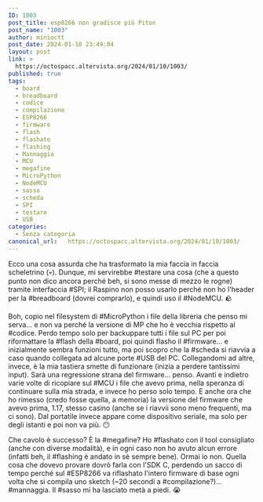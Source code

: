 ```yaml
---
ID: 1003
post_title: esp8266 non gradisce più Piton
post_name: "1003"
author: minioctt
post_date: 2024-01-10 23:49:04
layout: post
link: >
  https://octospacc.altervista.org/2024/01/10/1003/
published: true
tags:
  - board
  - breadboard
  - codice
  - compilazione
  - ESP8266
  - firmware
  - flash
  - flashato
  - flashing
  - Mannaggia
  - MCU
  - megafine
  - MicroPython
  - NodeMCU
  - sasso
  - scheda
  - SPI
  - testare
  - USB
categories:
  - Senza categoria
canonical_url:   https://octospacc.altervista.org/2024/01/10/1003/
---
```

<!-- wp:paragraph -->
<p>Ecco una cosa assurda che ha trasformato la mia faccia in faccia scheletrino (💀). Dunque, mi servirebbe #testare una cosa (che a questo punto non dico ancora perché beh, si sono messe di mezzo le rogne) tramite interfaccia #SPI; il Raspino non posso usarlo perché non ho l'header per la #breadboard (dovrei comprarlo), e quindi uso il #NodeMCU. 🪨️</p>
<!-- /wp:paragraph -->

<!-- wp:paragraph -->
<p>Boh, copio nel filesystem di #MicroPython i file della libreria che penso mi serva... e non va perché la versione di MP che ho è vecchia rispetto al #codice. Perdo tempo solo per backuppare tutti i file sul PC per poi riformattare la #flash della #board, poi quindi flasho il #firmware... e inizialmente sembra funzioni tutto, ma poi scopro che la #scheda si riavvia a caso quando collegata ad alcune porte #USB del PC. Collegandomi ad altre, invece, è la mia tastiera smette di funzionare (inizia a perdere tantissimi input). Sarà una regressione strana del firmware... penso. Avanti e indietro varie volte di ricopiare sul #MCU i file che avevo prima, nella speranza di continuare sulla mia strada, e invece ho perso solo tempo. E anche ora che ho rimesso (credo fosse quella, a memoria) la versione del firmware che avevo prima, 1.17, stesso casino (anche se i riavvii sono meno frequenti, ma ci sono). Dal portatile invece appare come dispositivo seriale, ma solo per degli istanti e poi non va più. 😶️</p>
<!-- /wp:paragraph -->

<!-- wp:paragraph -->
<p>Che cavolo è successo? È la #megafine? Ho #flashato con il tool consigliato (anche con diverse modalità), e in ogni caso non ho avuto alcun errore (infatti beh, il #flashing è andato in sè sempre bene). Ormai io non. Quella cosa che dovevo provare dovrò farla con l'SDK C, perdendo un sacco di tempo perché sul #ESP8266 va riflashato l'intero firmware di base ogni volta che si compila uno sketch (~20 secondi a #compilazione?)... #mannaggia. Il #sasso mi ha lasciato metà a piedi. 😭️</p>
<!-- /wp:paragraph -->